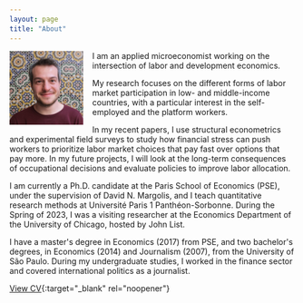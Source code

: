 ```yaml
---
layout: page
title: "About"
---
```


<img
src="/assets/images/thiago_scarelli.jpg"
alt="Thiago Scarelli"
style="float: left;
	padding-right: 16px;
    padding-bottom: 16px;
    width: 130px;">

I am an applied microeconomist working on the intersection of labor and development economics. 

My research focuses on the different forms of labor market participation in low- and middle-income countries, with a particular interest in the self-employed and the platform workers.

In my recent papers, I use structural econometrics and experimental field surveys to study how financial stress can push workers to prioritize labor market choices that pay fast over options that pay more. In my future projects, I will look at the long-term consequences of occupational decisions and evaluate policies to improve labor allocation.

I am currently a Ph.D. candidate at the Paris School of Economics (PSE), under the supervision of David N. Margolis, and I teach quantitative research methods at Université Paris 1 Panthéon-Sorbonne. During the Spring of 2023, I was a visiting researcher at the Economics Department of the University of Chicago, hosted by John List.

I have a master's degree in Economics (2017) from PSE, and two bachelor's degrees, in Economics (2014) and Journalism (2007), from the University of São Paulo. During my undergraduate studies, I worked in the finance sector and covered international politics as a journalist.

[View CV](https://thiagoscarelli.github.io/assets/pdfs/thiago_scarelli_cv.pdf){:target="_blank" rel="noopener"}
